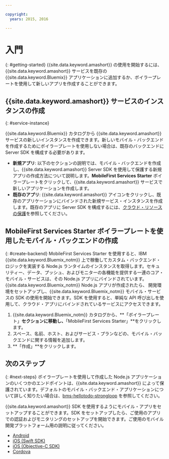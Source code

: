 ```yaml
---

copyright:
  years: 2015, 2016

---
```


# 入門
{: #getting-started}
{{site.data.keyword.amashort}} の使用を開始するには、{{site.data.keyword.amashort}} サービスを既存の {{site.data.keyword.Bluemix}} アプリケーションに追加するか、ボイラープレートを使用して新しいアプリを作成することができます。  

## {{site.data.keyword.amashort}} サービスのインスタンスの作成
{: #service-instance}

{{site.data.keyword.Bluemix}} カタログから {{site.data.keyword.amashort}} サービスの新しいインスタンスを作成できます。新しいモバイル・バックエンドを作成するためにボイラープレートを使用しない場合は、既存のバックエンドに Server SDK を構成する必要があります。


  * **新規アプリ**: 以下のセクションの説明では、モバイル・バックエンドを作成し、{{site.data.keyword.amashort}} Server SDK を使用して保護する新規アプリの作成方法について説明します。**MobileFirst Services Starter** ボイラープレートをクリックして、{{site.data.keyword.amashort}} サービスで新しいアプリケーションを作成します。
  * **既存のアプリ**: {{site.data.keyword.amashort}} アイコンをクリックし、既存のアプリケーションにバインドされた新規サービス・インスタンスを作成します。既存のアプリに Server SDK を構成するには、[クラウド・リソースの保護](protecting-resources.html)を参照してください。


## MobileFirst Services Starter ボイラープレートを使用したモバイル・バックエンドの作成
{: #create-backend}
MobileFirst Services Starter を使用すると、IBM {{site.data.keyword.Bluemix_notm}} 上で稼働してカスタム・バックエンド・ロジックを実装する Node.js ランタイムのインスタンスを取得します。セキュリティー、データ、プッシュ、およびモニターの各機能を提供する一連のコア・モバイル・サービスは、その Node.js アプリにバインドされています。{{site.data.keyword.Bluemix_notm}} Node.js アプリが作成されたら、 開発環境をセットアップし、{{site.data.keyword.Bluemix_notm}} モバイル・サービスの SDK の使用を開始できます。SDK を使用すると、単純な API 呼び出しを使用して、クラウド・アプリにバインドされているサービスにアクセスできます。

1. {{site.data.keyword.Bluemix_notm}} カタログから、**「ボイラープレート」**セクションに移動し、**「MobileFirst Services Starter」**をクリックします。
1. スペース、名前、ホスト、およびサービス・プランなどの、モバイル・バックエンドに関する情報を追加します。
1. **「作成」**をクリックします。



## 次のステップ
{: #next-steps}
ボイラープレートを使用して作成した Node.js アプリケーションのいくつかのエンドポイントは、{{site.data.keyword.amashort}} によって保護されています。デフォルトのモバイル・バックエンド・アプリケーションについて詳しく知りたい場合は、[bms-hellotodo-strongloop](https://github.com/ibm-bluemix-mobile-services/bms-hellotodo-strongloop) を参照してください。

{{site.data.keyword.amashort}} SDK を使用するようにモバイル・アプリをセットアップすることができます。SDK をセットアップしたら、ご使用のアプリでの認証およびモニタリングのセットアップを開始できます。ご使用のモバイル開発プラットフォーム用の説明に従ってください。

* [Android](getting-started-android.html)
* [iOS (Swift SDK)](getting-started-ios.html)
* [iOS (Objective-C SDK)](getting-started-ios.html)
* [Cordova](getting-started-cordova.html)
